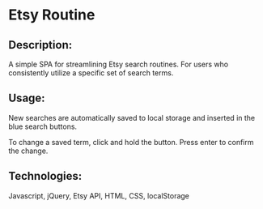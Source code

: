 # Etsy Routine

## Description: 
A simple SPA for streamlining Etsy search routines. For users who consistently utilize a specific set of search terms.

## Usage:
New searches are automatically saved to local storage and inserted in the blue search buttons. 

To change a saved term, click and hold the button. Press enter to confirm the change.

## Technologies:
Javascript, jQuery, Etsy API, HTML, CSS, localStorage
